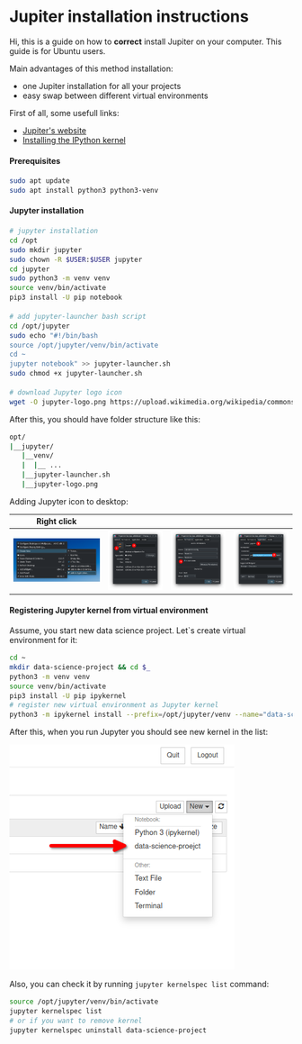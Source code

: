# Jupiter installation instructions
Hi, this is a guide on how to **correct** install Jupiter on your computer. This guide is for Ubuntu users.

Main advantages of this method installation:
- one Jupiter installation for all your projects
- easy swap between different virtual environments

First of all, some usefull links:
- [Jupiter's website](https://jupyter.org/)
- [ Installing the IPython kernel](https://ipython.readthedocs.io/en/stable/install/kernel_install.html)

#### Prerequisites
```bash
sudo apt update
sudo apt install python3 python3-venv
```

#### Jupyter installation
```bash
# jupyter installation
cd /opt
sudo mkdir jupyter
sudo chown -R $USER:$USER jupyter
cd jupyter
sudo python3 -m venv venv
source venv/bin/activate
pip3 install -U pip notebook

# add jupyter-launcher bash script
cd /opt/jupyter
sudo echo "#!/bin/bash
source /opt/jupyter/venv/bin/activate
cd ~
jupyter notebook" >> jupyter-launcher.sh
sudo chmod +x jupyter-launcher.sh

# download Jupyter logo icon
wget -O jupyter-logo.png https://upload.wikimedia.org/wikipedia/commons/thumb/3/38/Jupyter_logo.svg/1200px-Jupyter_logo.svg.png
```

After this, you should have folder structure like this:
```bash
opt/
|__jupyter/
   |__venv/
   |  |__ ...
   |__jupyter-launcher.sh
   |__jupyter-logo.png
```

Adding Jupyter icon to desktop:

| Right click                                  |                                   |                                       |                                       |
|----------------------------------------------|-----------------------------------|---------------------------------------|---------------------------------------|
| ![](readme-images/01-right-click-button.png) | ![](readme-images/02-general.png) | ![](readme-images/03-permissions.png) | ![](readme-images/04-application.png) |

#### Registering Jupyter kernel from virtual environment
Assume, you start new data science project. Let`s create virtual environment for it:
```bash
cd ~
mkdir data-science-project && cd $_
python3 -m venv venv
source venv/bin/activate
pip3 install -U pip ipykernel
# register new virtual environment as Jupyter kernel
python3 -m ipykernel install --prefix=/opt/jupyter/venv --name="data-science-project"
```

After this, when you run Jupyter you should see new kernel in the list:

![](readme-images/05-kernel-list.png)

Also, you can check it by running `jupyter kernelspec list` command:
```bash
source /opt/jupyter/venv/bin/activate
jupyter kernelspec list
# or if you want to remove kernel
jupyter kernelspec uninstall data-science-project
```
